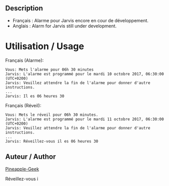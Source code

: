 ﻿## Description
* Français : Alarme pour Jarvis encore en cour de développement.
* Anglais : Alarm for Jarvis still under development.

# Utilisation / Usage

Français (Alarme):
```
Vous: Mets l'alarme pour 06h 30 minutes
Jarvis: L'alarme est programmé pour le mardi 10 octobre 2017, 06:30:00 (UTC+0200)
Jarvis: Veuillez attendre la fin de l'alarme pour donner d'autre instructions.
...
Jarvis: Il es 06 heures 30
```
Français (Réveil):
```
Vous: Mets le réveil pour 06h 30 minutes.
Jarvis: L'alarme est programmé pour le mardi 11 octobre 2017, 06:30:00 (UTC+0200)
Jarvis: Veuillez attendre la fin de l'alarme pour donner d'autre instructions.
...
Jarvis: Réveillez-vous il es 06 heures 30
```

## Auteur / Author
[Pineapple-Geek](https://www.facebook.com/Pineapple.Geek)

Réveillez-vous i

